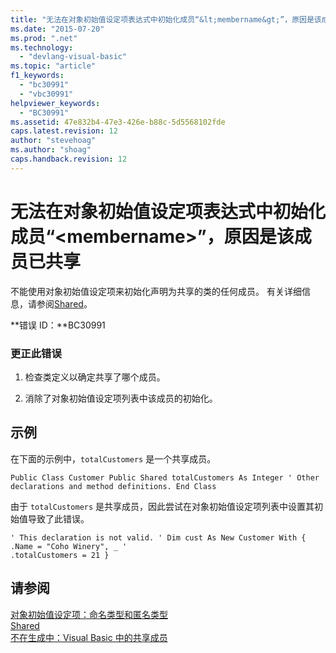 ```yaml
---
title: "无法在对象初始值设定项表达式中初始化成员“&lt;membername&gt;”，原因是该成员已共享 | Microsoft Docs"
ms.date: "2015-07-20"
ms.prod: ".net"
ms.technology: 
  - "devlang-visual-basic"
ms.topic: "article"
f1_keywords: 
  - "bc30991"
  - "vbc30991"
helpviewer_keywords: 
  - "BC30991"
ms.assetid: 47e832b4-47e3-426e-b88c-5d5568102fde
caps.latest.revision: 12
author: "stevehoag"
ms.author: "shoag"
caps.handback.revision: 12
---
```

# 无法在对象初始值设定项表达式中初始化成员“&lt;membername&gt;”，原因是该成员已共享
不能使用对象初始值设定项来初始化声明为共享的类的任何成员。 有关详细信息，请参阅[Shared](../../visual-basic/language-reference/modifiers/shared.md)。  
  
 **错误 ID：**BC30991  
  
### 更正此错误  
  
1.  检查类定义以确定共享了哪个成员。  
  
2.  消除了对象初始值设定项列表中该成员的初始化。  
  
## 示例  
 在下面的示例中，`totalCustomers` 是一个共享成员。  
  
```  
Public Class Customer Public Shared totalCustomers As Integer ' Other declarations and method definitions. End Class  
```  
  
 由于 `totalCustomers` 是共享成员，因此尝试在对象初始值设定项列表中设置其初始值导致了此错误。  
  
```  
' This declaration is not valid. ' Dim cust As New Customer With { .Name = "Coho Winery", _ '                                 .totalCustomers = 21 }  
```  
  
## 请参阅  
 [对象初始值设定项：命名类型和匿名类型](../../visual-basic/programming-guide/language-features/objects-and-classes/object-initializers-named-and-anonymous-types.md)   
 [Shared](../../visual-basic/language-reference/modifiers/shared.md)   
 [不在生成中：Visual Basic 中的共享成员](http://msdn.microsoft.com/zh-cn/dbc3783f-83a2-4225-995d-c2d6d025663d)